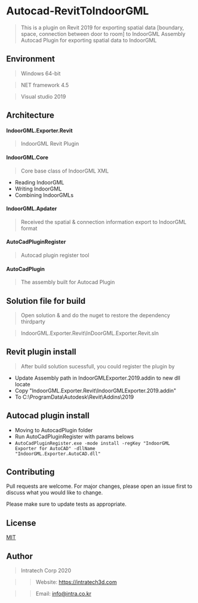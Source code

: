 # Autocad-RevitToIndoorGML
> This is a plugin on Revit 2019 for exporting spatial data [boundary, space, connection between door to room] to IndoorGML
> Assembly Autocad Plugin for exporting spatial data to IndoorGML

## Environment 
> Windows 64-bit

> NET framework 4.5

> Visual studio 2019 

## Architecture 
#### IndoorGML.Exporter.Revit
> IndoorGML Revit Plugin

#### IndoorGML.Core
> Core base class of IndoorGML XML
- Reading IndoorGML
- Writing IndoorGML
- Combining IndoorGMLs

#### IndoorGML.Apdater
> Received the spatial & connection information export to IndoorGML format

#### AutoCadPluginRegister
> Autocad plugin register tool

#### AutoCadPlugin
> The assembly built for Autocad Plugin


## Solution file for build
> Open solution & and do the nuget to restore the dependency thirdparty 

> IndoorGML.Exporter.Revit\InDoorGML.Exporter.Revit.sln

## Revit plugin install
> After build solution sucessfull, you could register the plugin by
- Update Assembly path in IndoorGMLExporter.2019.addin to new dll locate
- Copy "IndoorGML.Exporter.Revit\IndoorGMLExporter.2019.addin"  
- To C:\ProgramData\Autodesk\Revit\Addins\2019

## Autocad plugin install
- Moving to AutocadPlugin folder
- Run AutoCadPluginRegister with params belows 
- <code>AutoCadPluginRegister.exe -mode install -regKey "IndoorGML Exporter for AutoCAD" -dllName "IndoorGML.Exporter.AutoCAD.dll"</code>
## Contributing
Pull requests are welcome. For major changes, please open an issue first to discuss what you would like to change.

Please make sure to update tests as appropriate.

## License
[MIT](https://choosealicense.com/licenses/mit/)


## Author
> Intratech Corp 2020 

>> Website: https://intratech3d.com

>> Email: info@intra.co.kr
